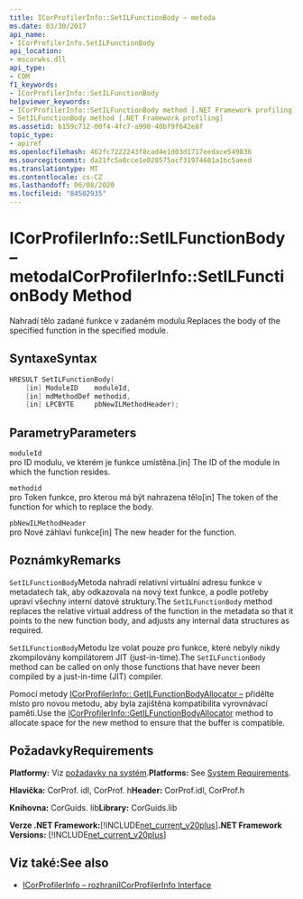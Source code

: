 ```yaml
---
title: ICorProfilerInfo::SetILFunctionBody – metoda
ms.date: 03/30/2017
api_name:
- ICorProfilerInfo.SetILFunctionBody
api_location:
- mscorwks.dll
api_type:
- COM
f1_keywords:
- ICorProfilerInfo::SetILFunctionBody
helpviewer_keywords:
- ICorProfilerInfo::SetILFunctionBody method [.NET Framework profiling]
- SetILFunctionBody method [.NET Framework profiling]
ms.assetid: b159c712-00f4-4fc7-a990-40bf9f642e8f
topic_type:
- apiref
ms.openlocfilehash: 462fc7222243f8cad4e1d03d1717eedace549836
ms.sourcegitcommit: da21fc5a8cce1e028575acf31974681a1bc5aeed
ms.translationtype: MT
ms.contentlocale: cs-CZ
ms.lasthandoff: 06/08/2020
ms.locfileid: "84502935"
---
```

# <a name="icorprofilerinfosetilfunctionbody-method"></a><span data-ttu-id="d4aaf-102">ICorProfilerInfo::SetILFunctionBody – metoda</span><span class="sxs-lookup"><span data-stu-id="d4aaf-102">ICorProfilerInfo::SetILFunctionBody Method</span></span>
<span data-ttu-id="d4aaf-103">Nahradí tělo zadané funkce v zadaném modulu.</span><span class="sxs-lookup"><span data-stu-id="d4aaf-103">Replaces the body of the specified function in the specified module.</span></span>  
  
## <a name="syntax"></a><span data-ttu-id="d4aaf-104">Syntaxe</span><span class="sxs-lookup"><span data-stu-id="d4aaf-104">Syntax</span></span>  
  
```cpp  
HRESULT SetILFunctionBody(  
    [in] ModuleID    moduleId,  
    [in] mdMethodDef methodid,  
    [in] LPCBYTE     pbNewILMethodHeader);  
```  
  
## <a name="parameters"></a><span data-ttu-id="d4aaf-105">Parametry</span><span class="sxs-lookup"><span data-stu-id="d4aaf-105">Parameters</span></span>  
 `moduleId`  
 <span data-ttu-id="d4aaf-106">pro ID modulu, ve kterém je funkce umístěna.</span><span class="sxs-lookup"><span data-stu-id="d4aaf-106">[in] The ID of the module in which the function resides.</span></span>  
  
 `methodid`  
 <span data-ttu-id="d4aaf-107">pro Token funkce, pro kterou má být nahrazena tělo</span><span class="sxs-lookup"><span data-stu-id="d4aaf-107">[in] The token of the function for which to replace the body.</span></span>  
  
 `pbNewILMethodHeader`  
 <span data-ttu-id="d4aaf-108">pro Nové záhlaví funkce</span><span class="sxs-lookup"><span data-stu-id="d4aaf-108">[in] The new header for the function.</span></span>  
  
## <a name="remarks"></a><span data-ttu-id="d4aaf-109">Poznámky</span><span class="sxs-lookup"><span data-stu-id="d4aaf-109">Remarks</span></span>  
 <span data-ttu-id="d4aaf-110">`SetILFunctionBody`Metoda nahradí relativní virtuální adresu funkce v metadatech tak, aby odkazovala na nový text funkce, a podle potřeby upraví všechny interní datové struktury.</span><span class="sxs-lookup"><span data-stu-id="d4aaf-110">The `SetILFunctionBody` method replaces the relative virtual address of the function in the metadata so that it points to the new function body, and adjusts any internal data structures as required.</span></span>  
  
 <span data-ttu-id="d4aaf-111">`SetILFunctionBody`Metodu lze volat pouze pro funkce, které nebyly nikdy zkompilovány kompilátorem JIT (just-in-time).</span><span class="sxs-lookup"><span data-stu-id="d4aaf-111">The `SetILFunctionBody` method can be called on only those functions that have never been compiled by a just-in-time (JIT) compiler.</span></span>  
  
 <span data-ttu-id="d4aaf-112">Pomocí metody [ICorProfilerInfo:: GetILFunctionBodyAllocator –](icorprofilerinfo-getilfunctionbodyallocator-method.md) přidělte místo pro novou metodu, aby byla zajištěna kompatibilita vyrovnávací paměti.</span><span class="sxs-lookup"><span data-stu-id="d4aaf-112">Use the [ICorProfilerInfo::GetILFunctionBodyAllocator](icorprofilerinfo-getilfunctionbodyallocator-method.md) method to allocate space for the new method to ensure that the buffer is compatible.</span></span>  
  
## <a name="requirements"></a><span data-ttu-id="d4aaf-113">Požadavky</span><span class="sxs-lookup"><span data-stu-id="d4aaf-113">Requirements</span></span>  
 <span data-ttu-id="d4aaf-114">**Platformy:** Viz [požadavky na systém](../../get-started/system-requirements.md).</span><span class="sxs-lookup"><span data-stu-id="d4aaf-114">**Platforms:** See [System Requirements](../../get-started/system-requirements.md).</span></span>  
  
 <span data-ttu-id="d4aaf-115">**Hlavička:** CorProf. idl, CorProf. h</span><span class="sxs-lookup"><span data-stu-id="d4aaf-115">**Header:** CorProf.idl, CorProf.h</span></span>  
  
 <span data-ttu-id="d4aaf-116">**Knihovna:** CorGuids. lib</span><span class="sxs-lookup"><span data-stu-id="d4aaf-116">**Library:** CorGuids.lib</span></span>  
  
 <span data-ttu-id="d4aaf-117">**Verze .NET Framework:**[!INCLUDE[net_current_v20plus](../../../../includes/net-current-v20plus-md.md)]</span><span class="sxs-lookup"><span data-stu-id="d4aaf-117">**.NET Framework Versions:** [!INCLUDE[net_current_v20plus](../../../../includes/net-current-v20plus-md.md)]</span></span>  
  
## <a name="see-also"></a><span data-ttu-id="d4aaf-118">Viz také:</span><span class="sxs-lookup"><span data-stu-id="d4aaf-118">See also</span></span>

- [<span data-ttu-id="d4aaf-119">ICorProfilerInfo – rozhraní</span><span class="sxs-lookup"><span data-stu-id="d4aaf-119">ICorProfilerInfo Interface</span></span>](icorprofilerinfo-interface.md)
